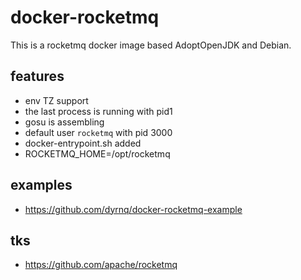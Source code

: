 # docker-rocketmq

This is a rocketmq docker image based AdoptOpenJDK and Debian.

## features

* env TZ support
* the last process is running with pid1
* gosu is assembling
* default user `rocketmq` with pid 3000
* docker-entrypoint.sh added
* ROCKETMQ_HOME=/opt/rocketmq

## examples

* <https://github.com/dyrnq/docker-rocketmq-example>

## tks

* <https://github.com/apache/rocketmq>
